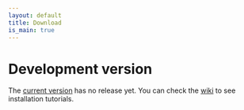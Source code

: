 ```yaml
---
layout: default
title: Download
is_main: true
---
```


# Development version

The [current version](https://github.com/AversivePlusPlus/AversivePlusPlus) has no release yet.
You can check the [wiki](https://github.com/AversivePlusPlus/AversivePlusPlus/wiki) 
to see installation tutorials.

